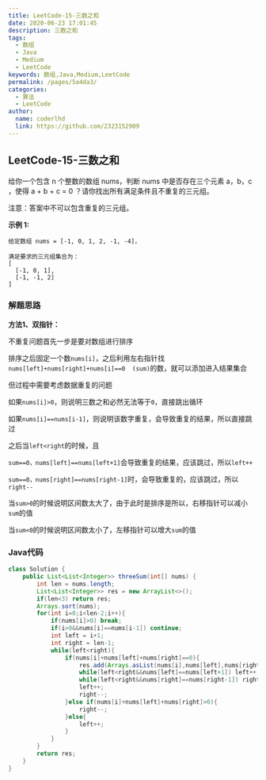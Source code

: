 ```yaml
---
title: LeetCode-15-三数之和
date: 2020-06-23 17:01:45
description: 三数之和
tags: 
  - 数组
  - Java
  - Medium
  - LeetCode
keywords: 数组,Java,Medium,LeetCode
permalink: /pages/5a4da3/
categories: 
  - 算法
  - LeetCode
author: 
  name: coderlhd
  link: https://github.com/2323152909
---
```


## LeetCode-15-三数之和

给你一个包含 n 个整数的数组 nums，判断 nums 中是否存在三个元素 a，b，c ，使得 a + b + c = 0 ？请你找出所有满足条件且不重复的三元组。

注意：答案中不可以包含重复的三元组。

 <!--more-->

**示例 1:**

```
给定数组 nums = [-1, 0, 1, 2, -1, -4]，

满足要求的三元组集合为：
[
  [-1, 0, 1],
  [-1, -1, 2]
]
```

### 解题思路

**方法1、双指针：**

不重复问题首先一步是要对数组进行排序

排序之后固定一个数`nums[i]`，之后利用左右指针找`nums[left]+nums[right]+nums[i]==0  (sum)`的数，就可以添加进入结果集合

但过程中需要考虑数据重复的问题

如果`nums[i]>0`，则说明三数之和必然无法等于`0`，直接跳出循环

如果`nums[i]==nums[i-1]`，则说明该数字重复，会导致重复的结果，所以直接跳过

之后当`left<right`的时候，且

`sum==0，nums[left]==nums[left+1]`会导致重复的结果，应该跳过，所以`left++`

`sum==0，nums[right]==nums[right-1]`时，会导致重复的，应该跳过，所以`right--`

当`sum>0`的时候说明区间数太大了，由于此时是排序是所以，右移指针可以减小`sum`的值

当`sum<0`的时候说明区间数太小了，左移指针可以增大`sum`的值

### Java代码

```java
class Solution {
    public List<List<Integer>> threeSum(int[] nums) {
        int len = nums.length;
        List<List<Integer>> res = new ArrayList<>();
        if(len<3) return res;
        Arrays.sort(nums);
        for(int i=0;i<len-2;i++){
            if(nums[i]>0) break;
            if(i>0&&nums[i]==nums[i-1]) continue;
            int left = i+1;
            int right = len-1;
            while(left<right){
                if(nums[i]+nums[left]+nums[right]==0){
                    res.add(Arrays.asList(nums[i],nums[left],nums[right]));
                    while(left<right&&nums[left]==nums[left+1]) left++;
                    while(left<right&&nums[right]==nums[right-1]) right--;
                    left++;
                    right--;
                }else if(nums[i]+nums[left]+nums[right]>0){
                    right--;
                }else{
                    left++;
                }
            }
        }
        return res;
    }
}
```


